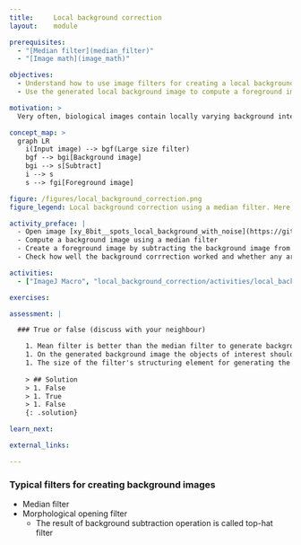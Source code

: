 ```yaml
---
title:     Local background correction
layout:    module

prerequisites:
  - "[Median filter](median_filter)"
  - "[Image math](image_math)"

objectives:
  - Understand how to use image filters for creating a local background image
  - Use the generated local background image to compute a foreground image

motivation: >
  Very often, biological images contain locally varying background intensities. This hampers both segmentation and intensity quantification. However, given a sufficient separation of length scales in terms of variation in background intensities vs. variation in intensities in the foreground, image filters can be employed to measure and correct for the background.

concept_map: >
  graph LR
    i(Input image) --> bgf(Large size filter)
    bgf --> bgi[Background image]
    bgi --> s[Subtract]
    i --> s
    s --> fgi[Foreground image]

figure: /figures/local_background_correction.png
figure_legend: Local background correction using a median filter. Here, this approach creates artefacts at the borders of the large circular background region, the intensities of the two spots are however well preserved.

activity_preface: |
  - Open image [xy_8bit__spots_local_background_with_noise](https://github.com/NEUBIAS/training-resources/raw/master/image_data/xy_8bit__spots_local_background_with_noise.tif)
  - Compute a background image using a median filter
  - Create a foreground image by subtracting the background image from the input image
  - Check how well the background corrrection worked and whether any artefacts were introduced

activities:
  - ["ImageJ Macro", "local_background_correction/activities/local_background_correction.ijm", "java"]

exercises:

assessment: |

  ### True or false (discuss with your neighbour)

    1. Mean filter is better than the median filter to generate background image.
    1. On the generated background image the objects of interest should not be visible.
    1. The size of the filter's structuring element for generating the background image should be much smaller than the size of the objects.
    
    > ## Solution
    > 1. False
    > 1. True
    > 1. False
    {: .solution}

learn_next:

external_links:

---
```


### Typical filters for creating background images

- Median filter
- Morphological opening filter
  - The result of background subtraction operation is called top-hat filter
